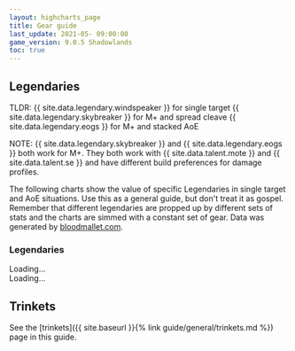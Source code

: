 ```yaml
---
layout: highcharts_page
title: Gear guide
last_update: 2021-05- 09:00:00
game_version: 9.0.5 Shadowlands
toc: true
---
```


## Legendaries

TLDR:
{{ site.data.legendary.windspeaker }} for single target
{{ site.data.legendary.skybreaker }} for M+ and spread cleave
{{ site.data.legendary.eogs }} for M+ and stacked AoE

NOTE: {{ site.data.legendary.skybreaker }} and {{ site.data.legendary.eogs }} both work for M+. They both work with {{ site.data.talent.mote }} and {{ site.data.talent.se }} and have different build preferences for damage profiles.



The following charts show the value of specific Legendaries in single target and AoE situations. Use this as a general guide, but don't treat it as gospel. Remember that different legendaries are propped up by different sets of stats and the charts are simmed with a constant set of gear.
Data was generated by [bloodmallet.com](https://bloodmallet.com).

### Legendaries

<div id="bloodmallet_legendary_patchwerk" class="bloodmallet_chart" data-wow-class="shaman" data-wow-spec="elemental" data-type="legendaries" data-background-color="#222" data-font-color="#eee">Loading...</div>

<div id="bloodmallet_legendary_hac" class="bloodmallet_chart" data-wow-class="shaman" data-wow-spec="elemental" data-type="legendaries" data-fight-style="hecticaddcleave" data-background-color="#222" data-font-color="#eee">Loading...</div>


## Trinkets

See the [trinkets]({{ site.baseurl }}{% link guide/general/trinkets.md %}) page in this guide.
